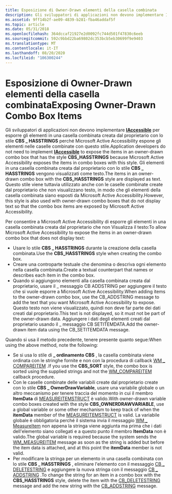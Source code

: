 ```yaml
---
title: Esposizione di Owner-Drawn elementi della casella combinata
description: Gli sviluppatori di applicazioni non devono implementare IAccessible per esporre gli elementi in una casella combinata creata dal proprietario con lo stile CBS \_ HASSTRINGS perché Microsoft Active Accessibility espone gli elementi nelle caselle combinate con questo stile.
ms.assetid: 9ff14b2f-ae09-4839-b281-fba46addaf5f
ms.topic: article
ms.date: 05/31/2018
ms.openlocfilehash: 364dccaf21927e2d0092fc744d501f47830c6eeb
ms.sourcegitcommit: 592c9bbd22ba69802dc353bcb5eb30699f9e9403
ms.translationtype: MT
ms.contentlocale: it-IT
ms.lasthandoff: 08/20/2020
ms.locfileid: "106300244"
---
```

# <a name="exposing-owner-drawn-combo-box-items"></a><span data-ttu-id="56715-103">Esposizione di Owner-Drawn elementi della casella combinata</span><span class="sxs-lookup"><span data-stu-id="56715-103">Exposing Owner-Drawn Combo Box Items</span></span>

<span data-ttu-id="56715-104">Gli sviluppatori di applicazioni non devono implementare [**IAccessible**](/windows/desktop/api/oleacc/nn-oleacc-iaccessible) per esporre gli elementi in una casella combinata creata dal proprietario con lo stile **CBS \_ HASSTRINGS** perché Microsoft Active Accessibility espone gli elementi nelle caselle combinate con questo stile.</span><span class="sxs-lookup"><span data-stu-id="56715-104">Application developers do not need to implement [**IAccessible**](/windows/desktop/api/oleacc/nn-oleacc-iaccessible) to expose the items in an owner-drawn combo box that has the style **CBS\_HASSTRINGS** because Microsoft Active Accessibility exposes the items in combo boxes with this style.</span></span> <span data-ttu-id="56715-105">Gli elementi in una casella combinata creata dal proprietario con lo stile **CBS \_ HASSTRINGS** vengono visualizzati come testo.</span><span class="sxs-lookup"><span data-stu-id="56715-105">The items in an owner-drawn combo box with the **CBS\_HASSTRINGS** style are displayed as text.</span></span> <span data-ttu-id="56715-106">Questo stile viene tuttavia utilizzato anche con le caselle combinate create dal proprietario che non visualizzano testo, in modo che gli elementi della casella combinata siano esposti da Microsoft Active Accessibility.</span><span class="sxs-lookup"><span data-stu-id="56715-106">However, this style is also used with owner-drawn combo boxes that do not display text so that the combo box items are exposed by Microsoft Active Accessibility.</span></span>

<span data-ttu-id="56715-107">Per consentire a Microsoft Active Accessibility di esporre gli elementi in una casella combinata creata dal proprietario che non Visualizza il testo:</span><span class="sxs-lookup"><span data-stu-id="56715-107">To allow Microsoft Active Accessibility to expose the items in an owner-drawn combo box that does not display text:</span></span>

-   <span data-ttu-id="56715-108">Usare lo stile **CBS \_ HASSTRINGS** durante la creazione della casella combinata.</span><span class="sxs-lookup"><span data-stu-id="56715-108">Use the **CBS\_HASSTRINGS** style when creating the combo box.</span></span>
-   <span data-ttu-id="56715-109">Creare una controparte testuale che denomina o descriva ogni elemento nella casella combinata.</span><span class="sxs-lookup"><span data-stu-id="56715-109">Create a textual counterpart that names or describes each item in the combo box.</span></span>
-   <span data-ttu-id="56715-110">Quando si aggiungono elementi alla casella combinata creata dal proprietario, usare il \_ messaggio CB ADDSTRING per aggiungere il testo che si vuole esporre a Microsoft Active Accessibility.</span><span class="sxs-lookup"><span data-stu-id="56715-110">When adding items to the owner-drawn combo box, use the CB\_ADDSTRING message to add the text that you want Microsoft Active Accessibility to expose.</span></span> <span data-ttu-id="56715-111">Questo testo non viene visualizzato, quindi non deve far parte dei dati creati dal proprietario.</span><span class="sxs-lookup"><span data-stu-id="56715-111">This text is not displayed, so it must not be part of the owner-drawn data.</span></span> <span data-ttu-id="56715-112">Aggiungere i dati degli elementi creati dal proprietario usando il \_ messaggio CB SETITEMDATA.</span><span class="sxs-lookup"><span data-stu-id="56715-112">Add the owner-drawn item data using the CB\_SETITEMDATA message.</span></span>

<span data-ttu-id="56715-113">Quando si usa il metodo precedente, tenere presente quanto segue:</span><span class="sxs-lookup"><span data-stu-id="56715-113">When using the above method, note the following:</span></span>

-   <span data-ttu-id="56715-114">Se si usa lo stile di **\_ ordinamento CBS** , la casella combinata viene ordinata con le stringhe fornite e non con la procedura di callback [WM \_ COMPAREITEM](../controls/wm-compareitem.md) .</span><span class="sxs-lookup"><span data-stu-id="56715-114">If you use the **CBS\_SORT** style, the combo box is sorted using the supplied strings and not the [WM\_COMPAREITEM](../controls/wm-compareitem.md) callback procedure.</span></span>
-   <span data-ttu-id="56715-115">Con le caselle combinate delle variabili create dal proprietario create con lo stile **CBS \_ OwnerDrawVariable**, usare una variabile globale o un altro meccanismo per tenere traccia del momento in cui il membro **ItemData** di [MEASUREITEMSTRUCT](/windows/win32/api/winuser/ns-winuser-measureitemstruct) è valido.</span><span class="sxs-lookup"><span data-stu-id="56715-115">With owner-drawn variable combo boxes created with the style **CBS\_OWNERDRAWVARIABLE**, use a global variable or some other mechanism to keep track of when the **itemData** member of the [MEASUREITEMSTRUCT](/windows/win32/api/winuser/ns-winuser-measureitemstruct) is valid.</span></span> <span data-ttu-id="56715-116">La variabile globale è obbligatoria perché il sistema invia il messaggio [WM \_ MeasureItem](../controls/wm-measureitem.md) non appena la stringa viene aggiunta ma prima che i dati dell'elemento siano collegati e a questo punto il membro **ItemData** non è valido.</span><span class="sxs-lookup"><span data-stu-id="56715-116">The global variable is required because the system sends the [WM\_MEASUREITEM](../controls/wm-measureitem.md) message as soon as the string is added but before the item data is attached, and at this point the **itemData** member is not valid.</span></span>
-   <span data-ttu-id="56715-117">Per modificare la stringa per un elemento in una casella combinata con lo stile **CBS \_ HASSTRINGS** , eliminare l'elemento con il messaggio [CB \_ DELETESTRING](../controls/cb-deletestring.md) e aggiungere la nuova stringa con il messaggio [CB \_ ADDSTRING](../controls/cb-addstring.md) .</span><span class="sxs-lookup"><span data-stu-id="56715-117">To change the string for an item in a combo box with the **CBS\_HASSTRINGS** style, delete the item with the [CB\_DELETESTRING](../controls/cb-deletestring.md) message and add the new string with the [CB\_ADDSTRING](../controls/cb-addstring.md) message.</span></span>

 

 